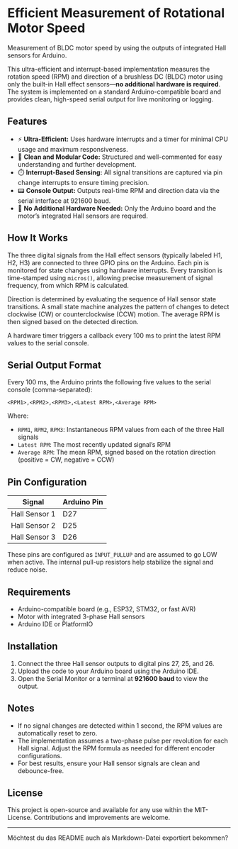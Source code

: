 # Efficient Measurement of Rotational Motor Speed

Measurement of BLDC motor speed by using the outputs of integrated Hall sensors for Arduino.

This ultra-efficient and interrupt-based implementation measures the rotation speed (RPM) and direction of a brushless DC (BLDC) motor using only the built-in Hall effect sensors—**no additional hardware is required**. The system is implemented on a standard Arduino-compatible board and provides clean, high-speed serial output for live monitoring or logging.

## Features

* ⚡ **Ultra-Efficient:** Uses hardware interrupts and a timer for minimal CPU usage and maximum responsiveness.
* 🧠 **Clean and Modular Code:** Structured and well-commented for easy understanding and further development.
* ⏱️ **Interrupt-Based Sensing:** All signal transitions are captured via pin change interrupts to ensure timing precision.
* 📟 **Console Output:** Outputs real-time RPM and direction data via the serial interface at 921600 baud.
* 🧰 **No Additional Hardware Needed:** Only the Arduino board and the motor’s integrated Hall sensors are required.

## How It Works

The three digital signals from the Hall effect sensors (typically labeled H1, H2, H3) are connected to three GPIO pins on the Arduino. Each pin is monitored for state changes using hardware interrupts. Every transition is time-stamped using `micros()`, allowing precise measurement of signal frequency, from which RPM is calculated.

Direction is determined by evaluating the sequence of Hall sensor state transitions. A small state machine analyzes the pattern of changes to detect clockwise (CW) or counterclockwise (CCW) motion. The average RPM is then signed based on the detected direction.

A hardware timer triggers a callback every 100 ms to print the latest RPM values to the serial console.

## Serial Output Format

Every 100 ms, the Arduino prints the following five values to the serial console (comma-separated):

```
<RPM1>,<RPM2>,<RPM3>,<Latest RPM>,<Average RPM>
```

Where:

* `RPM1`, `RPM2`, `RPM3`: Instantaneous RPM values from each of the three Hall signals
* `Latest RPM`: The most recently updated signal’s RPM
* `Average RPM`: The mean RPM, signed based on the rotation direction (positive = CW, negative = CCW)

## Pin Configuration

| Signal        | Arduino Pin |
| ------------- | ----------- |
| Hall Sensor 1 | D27         |
| Hall Sensor 2 | D25         |
| Hall Sensor 3 | D26         |

These pins are configured as `INPUT_PULLUP` and are assumed to go LOW when active. The internal pull-up resistors help stabilize the signal and reduce noise.

## Requirements

* Arduino-compatible board (e.g., ESP32, STM32, or fast AVR)
* Motor with integrated 3-phase Hall sensors
* Arduino IDE or PlatformIO

## Installation

1. Connect the three Hall sensor outputs to digital pins 27, 25, and 26.
2. Upload the code to your Arduino board using the Arduino IDE.
3. Open the Serial Monitor or a terminal at **921600 baud** to view the output.

## Notes

* If no signal changes are detected within 1 second, the RPM values are automatically reset to zero.
* The implementation assumes a two-phase pulse per revolution for each Hall signal. Adjust the RPM formula as needed for different encoder configurations.
* For best results, ensure your Hall sensor signals are clean and debounce-free.

## License

This project is open-source and available for any use within the MIT-License. Contributions and improvements are welcome.

---

Möchtest du das README auch als Markdown-Datei exportiert bekommen?
